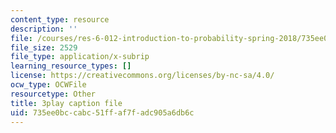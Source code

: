 ```yaml
---
content_type: resource
description: ''
file: /courses/res-6-012-introduction-to-probability-spring-2018/735ee0bccabc51ffaf7fadc905a6db6c_d5mV88S2fNY.vtt
file_size: 2529
file_type: application/x-subrip
learning_resource_types: []
license: https://creativecommons.org/licenses/by-nc-sa/4.0/
ocw_type: OCWFile
resourcetype: Other
title: 3play caption file
uid: 735ee0bc-cabc-51ff-af7f-adc905a6db6c
---
```

